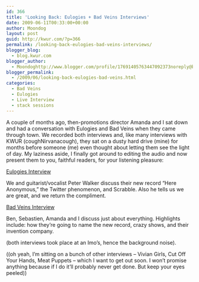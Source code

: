 ```yaml
---
id: 366
title: 'Looking Back: Eulogies + Bad Veins Interviews'
date: 2009-06-11T00:33:00+00:00
author: Moondog
layout: post
guid: http://kwur.com/?p=366
permalink: /looking-back-eulogies-bad-veins-interviews/
blogger_blog:
  - blog.kwur.com
blogger_author:
  - Moondoghttp://www.blogger.com/profile/17691405763447092373noreply@blogger.com
blogger_permalink:
  - /2009/06/looking-back-eulogies-bad-veins.html
categories:
  - Bad Veins
  - Eulogies
  - Live Interview
  - stack sessions
---
```

<div class="pf-content">
  <p>
    A couple of months ago, then-promotions director Amanda and I sat down and had a conversation with Eulogies and Bad Veins when they came through town. We recorded both interviews and, like many interviews with KWUR (coughNirvanacough), they sat on a dusty hard drive (mine) for months before someone (me) even thought about letting them see the light of day. My laziness aside, I finally got around to editing the audio and now present them to you, faithful readers, for your listening pleasure:
  </p>
  
  <p>
    <a href="http://www.megaupload.com/?d=F2YGSEC1">Eulogies Interview</a>
  </p>
  
  <p>
    We and guitarist/vocalist Peter Walker discuss their new record “Here Anonymous,” the Twitter phenomenon, and Scrabble. Also he tells us we are great, and we return the compliment.
  </p>
  
  <p>
    <a href="http://www.megaupload.com/?d=V8AG9ZBM">Bad Veins Interview</a>
  </p>
  
  <p>
    Ben, Sebastien, Amanda and I discuss just about everything. Highlights include: how they’re going to name the new record, crazy shows, and their invention company.
  </p>
  
  <p>
    (both interviews took place at an Imo’s, hence the background noise).
  </p>
  
  <p>
    ((oh yeah, I’m sitting on a bunch of other interviews – Vivian Girls, Cut Off Your Hands, Meat Puppets – which I want to get out soon. I won’t promise anything because if I do it’ll probably never get done. But keep your eyes peeled))
  </p>
</div>